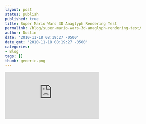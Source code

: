 ```yaml
---
layout: post
status: publish
published: true
title: Super Mario Wars 3D Anaglyph Rendering Test
permalink: /blog/super-mario-wars-3d-anaglyph-rendering-test/
author: Dustin
date: '2010-11-18 08:19:27 -0500'
date_gmt: '2010-11-18 08:19:27 -0500'
categories:
- Blog
tags: []
thumb: generic.png
---
```

<div class="embed-container">
  <iframe src="https://www.youtube.com/embed/B2l4QWCspOw" frameborder="0" allowfullscreen></iframe>
</div>
